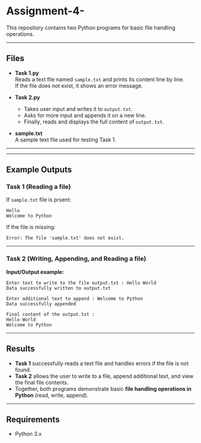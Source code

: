 # Assignment-4-

This repository contains two Python programs for basic file handling operations.

---

## Files

- **Task 1.py**  
  Reads a text file named `sample.txt` and prints its content line by line.  
  If the file does not exist, it shows an error message.

- **Task 2.py**  
  - Takes user input and writes it to `output.txt`.  
  - Asks for more input and appends it on a new line.  
  - Finally, reads and displays the full content of `output.txt`.

- **sample.txt**  
  A sample text file used for testing Task 1.

---



---

## Example Outputs

### Task 1 (Reading a file)

If `sample.txt` file is prsent:
```
Hello
Welcome to Python
```



If the file is missing:
```
Error: The file 'sample.txt' does not exist.
```

---

### Task 2 (Writing, Appending, and Reading a file)

**Input/Output example:**
```
Enter text to write to the file output.txt : Hello World
Data successfully written to output.txt

Enter additional text to append : Welcome to Python
Data successfully appended

Final content of the output.txt :
Hello World
Welcome to Python
```

---

## Results

- **Task 1** successfully reads a text file and handles errors if the file is not found.  
- **Task 2** allows the user to write to a file, append additional text, and view the final file contents.  
- Together, both programs demonstrate basic **file handling operations in Python** (read, write, append).

---

## Requirements

- Python 3.x
